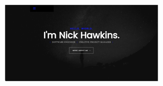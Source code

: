 <img src="https://raw.githubusercontent.com/highfivenick/new-portfolio/main/images/Screen%20Shot%202022-05-30%20at%201.28.39%20AM.png">
